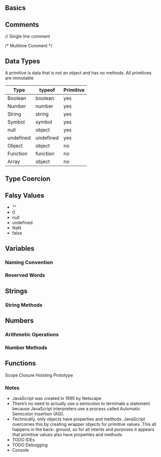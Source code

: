 ## Basics

## Comments
// Single line comment

/*
Multiline
Comment
*/

## Data Types

A primitive is data that is not an object and has no methods.
All primitives are immutable

|Type      |typeof    |Primitive|
| ----     | ----     | ----    |
|Boolean   |boolean   | yes     |
|Number    |number    | yes     |
|String    |string    | yes     |
|Symbol    |symbol    | yes     |
|null      |object    | yes     |
|undefined |undefined | yes     |
|Object    |object    | no      |
|Function  |function  | no      |
|Array     |object    | no      |

## Type Coercion

## Falsy Values
- ""
- 0
- null
- undefined
- NaN
- false

## Variables
### Naming Convention
### Reserved Words

## Strings
### String Methods

## Numbers
### Arithmetic Operations
### Number Methods


## Functions

Scope
Closure
Hoisting
Prototype

### Notes
- JavaScript was created in 1995 by Netscape
- There’s no need to actually use a semicolon to terminate a statement because JavaScript interpreters use a process called Automatic Semicolon Insertion (ASI).
- Technically, only objects have properties and methods. JavaScript overcomes this by creating wrapper objects for primitive values. This all happens in the back- ground, so for all intents and purposes it appears that primitive values also have properties and methods.
- TODO IDEs
- TODO Debugging
- Console